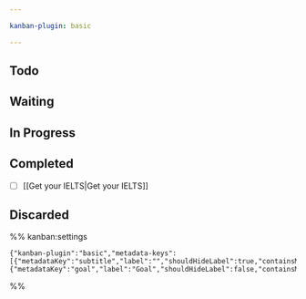 ```yaml
---

kanban-plugin: basic

---
```


## Todo



## Waiting



## In Progress



## Completed

- [ ] [[Get your IELTS|Get your IELTS]]


## Discarded





%% kanban:settings
```
{"kanban-plugin":"basic","metadata-keys":[{"metadataKey":"subtitle","label":"","shouldHideLabel":true,"containsMarkdown":true},{"metadataKey":"goal","label":"Goal","shouldHideLabel":false,"containsMarkdown":true}]}
```
%%